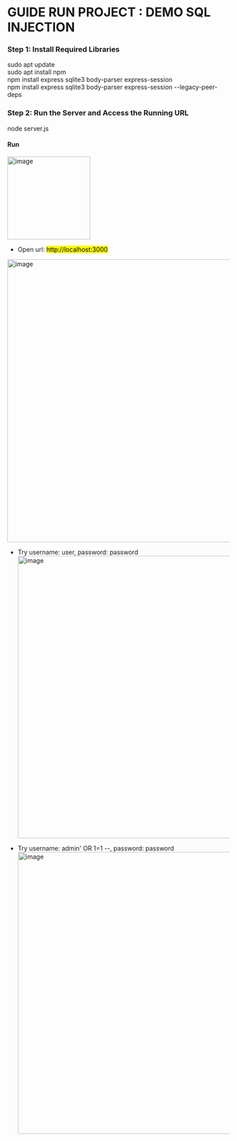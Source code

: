 # GUIDE RUN PROJECT : DEMO SQL INJECTION

### Step 1: Install Required Libraries

sudo apt update<br/>
sudo apt install npm<br/>
npm install express sqlite3 body-parser express-session<br/>
npm install express sqlite3 body-parser express-session --legacy-peer-deps<br/>

### Step 2: Run the Server and Access the Running URL
node server.js


#### Run

<img width="188" alt="image" src="https://github.com/user-attachments/assets/79492161-1184-4487-b9ae-dabda06f9ea8" /><br/>

+ Open url: <mark>http://localhost:3000<br/>

<img width="641" alt="image" src="https://github.com/user-attachments/assets/b6774881-94b8-4cea-9c36-b95a2cac3ae2" /><br/>

+ Try username: user, password: password<br/>
<img width="640" alt="image" src="https://github.com/user-attachments/assets/5cfa9b19-03c3-47a0-b457-a756f809239a" /><br/>

+ Try username: admin' OR 1=1 --, password: password<br/>
<img width="639" alt="image" src="https://github.com/user-attachments/assets/9de78002-c400-4470-88d8-3259dffe513b" /><br/>
